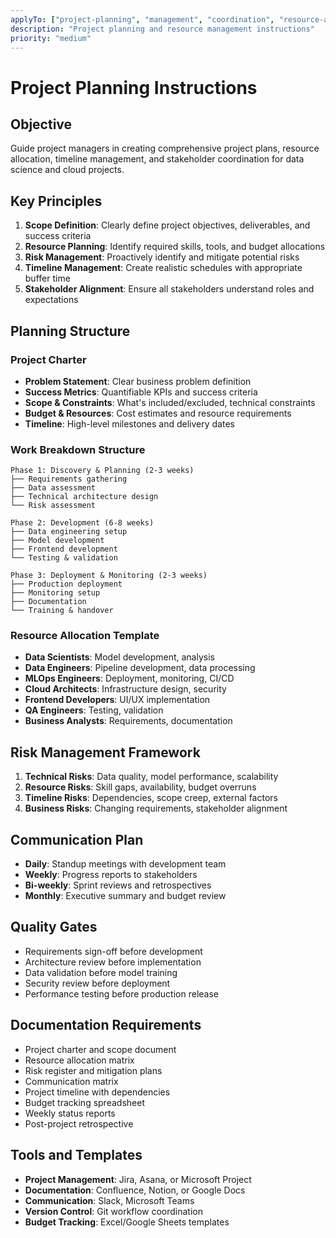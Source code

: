 ```yaml
---
applyTo: ["project-planning", "management", "coordination", "resource-allocation"]
description: "Project planning and resource management instructions"
priority: "medium"
---
```


# Project Planning Instructions

## Objective
Guide project managers in creating comprehensive project plans, resource allocation, timeline management, and stakeholder coordination for data science and cloud projects.

## Key Principles
1. **Scope Definition**: Clearly define project objectives, deliverables, and success criteria
2. **Resource Planning**: Identify required skills, tools, and budget allocations
3. **Risk Management**: Proactively identify and mitigate potential risks
4. **Timeline Management**: Create realistic schedules with appropriate buffer time
5. **Stakeholder Alignment**: Ensure all stakeholders understand roles and expectations

## Planning Structure

### Project Charter
- **Problem Statement**: Clear business problem definition
- **Success Metrics**: Quantifiable KPIs and success criteria
- **Scope & Constraints**: What's included/excluded, technical constraints
- **Budget & Resources**: Cost estimates and resource requirements
- **Timeline**: High-level milestones and delivery dates

### Work Breakdown Structure
```
Phase 1: Discovery & Planning (2-3 weeks)
├── Requirements gathering
├── Data assessment
├── Technical architecture design
└── Risk assessment

Phase 2: Development (6-8 weeks)
├── Data engineering setup
├── Model development
├── Frontend development
└── Testing & validation

Phase 3: Deployment & Monitoring (2-3 weeks)
├── Production deployment
├── Monitoring setup
├── Documentation
└── Training & handover
```

### Resource Allocation Template
- **Data Scientists**: Model development, analysis
- **Data Engineers**: Pipeline development, data processing
- **MLOps Engineers**: Deployment, monitoring, CI/CD
- **Cloud Architects**: Infrastructure design, security
- **Frontend Developers**: UI/UX implementation
- **QA Engineers**: Testing, validation
- **Business Analysts**: Requirements, documentation

## Risk Management Framework
1. **Technical Risks**: Data quality, model performance, scalability
2. **Resource Risks**: Skill gaps, availability, budget overruns
3. **Timeline Risks**: Dependencies, scope creep, external factors
4. **Business Risks**: Changing requirements, stakeholder alignment

## Communication Plan
- **Daily**: Standup meetings with development team
- **Weekly**: Progress reports to stakeholders
- **Bi-weekly**: Sprint reviews and retrospectives
- **Monthly**: Executive summary and budget review

## Quality Gates
- Requirements sign-off before development
- Architecture review before implementation
- Data validation before model training
- Security review before deployment
- Performance testing before production release

## Documentation Requirements
- Project charter and scope document
- Resource allocation matrix
- Risk register and mitigation plans
- Communication matrix
- Project timeline with dependencies
- Budget tracking spreadsheet
- Weekly status reports
- Post-project retrospective

## Tools and Templates
- **Project Management**: Jira, Asana, or Microsoft Project
- **Documentation**: Confluence, Notion, or Google Docs
- **Communication**: Slack, Microsoft Teams
- **Version Control**: Git workflow coordination
- **Budget Tracking**: Excel/Google Sheets templates
